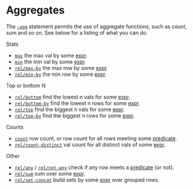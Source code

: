 # Aggregates 

The [`:agg`](agg.md) statement permits the use of aggregate functions, such as count, sum and so on. See below for a listing of what you can do.

Stats

- [`max`](max.md) the max val by some [expr](expr.md).
- [`min`](min.md) the min val by some [expr](expr.md).
- [`rel/max-by`](max-by.md) the max row by some [expr](expr.md).
- [`rel/min-by`](min-by.md) the min row by some [expr](expr.md).

Top or bottom N

- [`rel/bottom`](bottom.md) find the lowest n vals for some [expr](expr.md).
- [`rel/bottom-by`](bottom-by.md) find the lowest n rows for some [expr](expr.md).
- [`rel/top`](top.md) find the biggest n vals for some [expr](expr.md).
- [`rel/top-by`](top-by.md) find the biggest n rows for some [expr](expr.md).

Counts

- [`count`](count.md) row count, or row count for all rows meeting some [predicate](expr.md).
- [`rel/count-distinct`](count-distinct.md) val count for all distinct vals of some [expr](expr.md).

Other

- [`rel/any`](any.md) / [`rel/not-any`](not-any.md) check if any row meets a [predicate](expr.md) (or not).
- [`rel/sum`](sum.md) sum over some [expr](expr.md).
- [`rel/set-concat`](set-concat.md) build sets by some [expr](expr.md) over grouped rows.